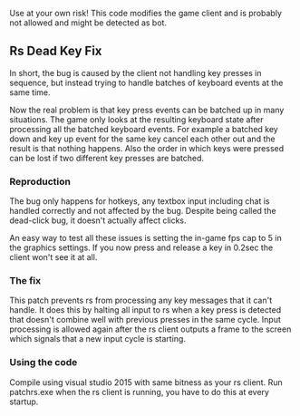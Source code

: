 Use at your own risk! This code modifies the game client and is probably not allowed and might be detected as bot.

## Rs Dead Key Fix
In short, the bug is caused by the client not handling key presses in sequence, but instead trying to handle batches of keyboard events at the same time.

Now the real problem is that key press events can be batched up in many situations. The game only looks at the resulting keyboard state after processing all the batched keyboard events. For example a batched key down and key up event for the same key cancel each other out and the result is that nothing happens. Also the order in which keys were pressed can be lost if two different key presses are batched.

### Reproduction
The bug only happens for hotkeys, any textbox input including chat is handled correctly and not affected by the bug. Despite being called the dead-click bug, it doesn't actually affect clicks.

An easy way to test all these issues is setting the in-game fps cap to 5 in the graphics settings. If you now press and release a key in 0.2sec the client won't see it at all.

### The fix
This patch prevents rs from processing any key messages that it can't handle. It does this by halting all input to rs when a key press is detected that doesn't combine well with previous presses in the same cycle. Input processing is allowed again after the rs client outputs a frame to the screen which signals that a new input cycle is starting.

### Using the code
Compile using visual studio 2015 with same bitness as your rs client. Run patchrs.exe when the rs client is running, you have to do this at every startup.